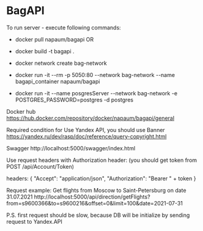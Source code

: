 # BagAPI

To run server - execute following commands:

- docker pull napaum/bagapi
OR
- docker build -t bagapi .

- docker network create bag-network

- docker run -it --rm -p 5050:80 --network bag-network --name bagapi_container napaum/bagapi

- docker run -it --name posgresServer --network bag-network -e POSTGRES_PASSWORD=postgres -d postgres


Docker hub 
https://hub.docker.com/repository/docker/napaum/bagapi/general


Required condition for Use Yandex API, you should use Banner
https://yandex.ru/dev/rasp/doc/reference/query-copyright.html


Swagger
http://localhost:5000/swagger/index.html


Use request headers with Authorization header:
(you should get token from POST /api/Account/Token)

headers: {
    "Accept": "application/json",
    "Authorization": "Bearer " + token 
}



Request example:
Get flights from Moscow to Saint-Petersburg on date 31.07.2021
http://localhost:5000/api/direction/getFlights?from=s9600366&to=s9600216&offset=0&limit=100&date=2021-07-31


P.S. first request should be slow, because DB will be initialize by sending request to Yandex.API
